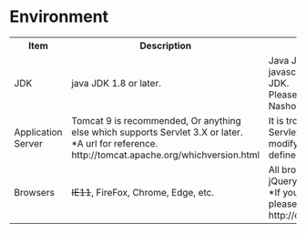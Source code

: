 <H1>Environment</H1>

<table>
<tr>
	<th>Item</th><th>Description</th><th>Notes</th>
</tr>
<tr>
	<td>JDK</td>
	<td>java JDK 1.8 or later.</td>
	<td>Java JDK is defferent in javascript engines to Open JDK.<br>
		Please check your JDK for Nashorn <s>or GraalVM</s>.
	</td>
</tr>
<tr>
	<td>Application Server</td>
	<td>Tomcat 9 is recommended, 
		Or anything else which supports Servlet 3.X or later.<br>
		*A url for reference. 
		http://tomcat.apache.org/whichversion.html
	</td>
	<td>It is troublesome without Servlet 3.X, 
		because you must modify web.xml to add servlet defines.
	</td>
</tr>
<tr>
	<td>Browsers</td>
	<td><s>IE11</s>, FireFox, Chrome, Edge, etc.</td>
	<td>All browsers that can use jQuery v3.7.0. <br>
		*If you want to use cors, please check the url. 
		http://caniuse.com/#feat=cors
	</td>
</tr>
</table>





